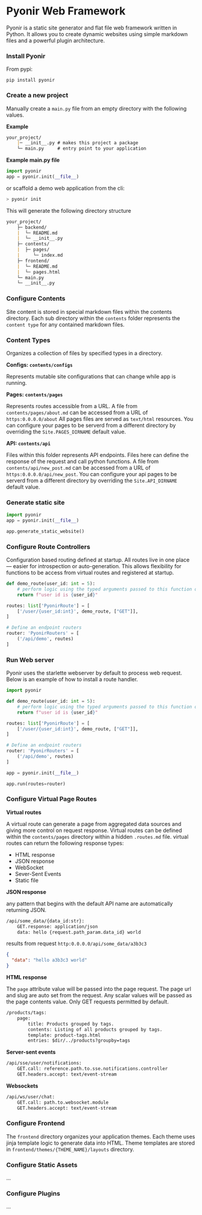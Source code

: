 # Pyonir Web Framework

Pyonir is a static site generator and flat file web framework written in Python. It allows you to create dynamic websites using simple markdown files and a powerful plugin architecture.

### Install Pyonir

From pypi:

`pip install pyonir`


### Create a new project

Manually create a `main.py` file from an empty directory with the following values.

**Example**
```markdown
your_project/
    |─ __init__.py # makes this project a package
    └─ main.py     # entry point to your application
```

**Example main.py file**
```python
import pyonir
app = pyonir.init(__file__)
```

or scaffold a demo web application from the cli:

```bash
> pyonir init
```

This will generate the following directory structure

```md
your_project/
    ├─ backend/
    |  └─ README.md
    |  └─ __init__.py
    ├─ contents/
    |  ├─ pages/
    |     └─ index.md
    ├─ frontend/
    |  └─ README.md
    |  └─ pages.html
    └─ main.py
    └─ __init__.py
```

### Configure Contents

Site content is stored in special markdown files within the contents directory. 
Each sub directory within the `contents` folder represents the `content type` for any contained markdown files.

### Content Types

Organizes a collection of files by specified types in a directory.

**Configs: `contents/configs`**

Represents mutable site configurations that can change while app is running.

**Pages: `contents/pages`** 

Represents routes accessible from a URL. A file from `contents/pages/about.md` can be accessed from a URL of `https:0.0.0.0/about`
All pages files are served as `text/html` resources. You can configure your pages to be serverd from a different directory by overriding the `Site.PAGES_DIRNAME` default value.

**API: `contents/api`**

Files within this folder represents API endpoints. Files here can define the response of the request and call python functions.
A file from `contents/api/new_post.md` can be accessed from a URL of `https:0.0.0.0/api/new_post`.
You can configure your api pages to be serverd from a different directory by overriding the `Site.API_DIRNAME` default value.


### Generate static site

```python
import pyonir
app = pyonir.init(__file__)

app.generate_static_website()
```

### Configure Route Controllers

Configuration based routing defined at startup. All routes live in one place — easier for introspection or auto-generation.
This allows flexibility for functions to be access from virtual routes and registered at startup.

```python
def demo_route(user_id: int = 5):
    # perform logic using the typed arguments passed to this function on request
    return f"user id is {user_id}"

routes: list['PyonirRoute'] = [
    ['/user/{user_id:int}', demo_route, ["GET"]],
]

# Define an endpoint routers
router: 'PyonirRouters' = [
    ('/api/demo', routes)
]
```

### Run Web server

Pyonir uses the starlette webserver by default to process web request. Below is an example of how to install a route
handler.

```python
import pyonir

def demo_route(user_id: int = 5):
    # perform logic using the typed arguments passed to this function on request
    return f"user id is {user_id}"

routes: list['PyonirRoute'] = [
    ['/user/{user_id:int}', demo_route, ["GET"]],
]

# Define an endpoint routers
router: 'PyonirRouters' = [
    ('/api/demo', routes)
]

app = pyonir.init(__file__)

app.run(routes=router)
```

### Configure Virtual Page Routes

**Virtual routes**

A virtual route can generate a page from aggregated data sources and giving more control on request response.
Virtual routes can be defined within the `contents/pages` directory within a hidden `.routes.md` file.
virtual routes can return the following response types:

- HTML response
- JSON response
- WebSocket
- Sever-Sent Events
- Static file

**JSON response** 

any pattern that begins with the default API name are automatically returning JSON.

```md
/api/some_data/{data_id:str}: 
    GET.response: application/json
    data: hello {request.path_param.data_id} world
```

results from request `http:0.0.0.0/api/some_data/a3b3c3`

```json
{
  "data": "hello a3b3c3 world"
}
```

**HTML response**

The `page` attribute value will be passed into the page request. The page url and slug are auto set from the request.
Any scalar values will be passed as the page contents value. Only GET requests permitted by default.

```md
/products/tags: 
    page:
        title: Products grouped by tags.
        contents: Listing of all products grouped by tags.
        template: product-tags.html
        entries: $dir/../products?groupby=tags
```

**Server-sent events**

```md
/api/sse/user/notifications:
    GET.call: reference.path.to.sse.notifications.controller
    GET.headers.accept: text/event-stream
```

**Websockets**

```md
/api/ws/user/chat:
    GET.call: path.to.websocket.module
    GET.headers.accept: text/event-stream
```




### Configure Frontend

The `frontend` directory organizes your application themes. Each theme uses jinja template logic to generate data into
HTML. Theme templates are stored in `frontend/themes/{THEME_NAME}/layouts` directory.

### Configure Static Assets
...

### Configure Plugins
...